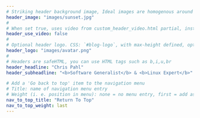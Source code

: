 ```yaml
---
# Striking header background image, Ideal images are homogenous around the centre and contrasting to the text. Non-ideal images can use `title_guard`
header_image: "images/sunset.jpg"
#
# When set true, uses video from custom_header_video.html partial, instead of header_image
header_use_video: false
#
# Optional header logo. CSS: `#blog-logo`, with max-height defined, optimize to prevent scaling
header_logo: "images/avatar.png"
#
# Headers are safeHTML, you can use HTML tags such as b,i,u,br
header_headline: "Chris Pahl"
header_subheadline: "<b>Software Generalist</b> & <b>Linux Expert</b>"

# Add a 'Go back to top' item to the navigation menu
# Title: name of navigation menu entry
# Weight (i. e. position in menu): none = no menu entry, first = add as first entry, last = ad as last entry
nav_to_top_title: "Return To Top"
nav_to_top_weight: last
---
```

